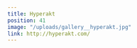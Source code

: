 ```yaml
---
title: Hyperakt
position: 41
image: "/uploads/gallery__hyperakt.jpg"
link: http://hyperakt.com/
---
```


